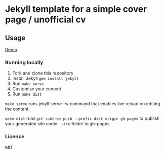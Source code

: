 Jekyll template for a simple cover page / unofficial cv
=====================================================


## Usage

[Demo](http://grrandi.github.io/stunning-pancake/)

### Running locally

1. Fork and clone this repository
2. Install Jekyll `gem install jekyll`
3. Run `make serve`
4. Customize your content
5. Run `make dist`

`make serve` runs jekyll serve -w command that enables live reload on editing the content

`make dist` runs `git subtree push --prefix dist origin gh-pages` to publish your generated site under `_site` folder to gh-pages.

### Licence

MIT


